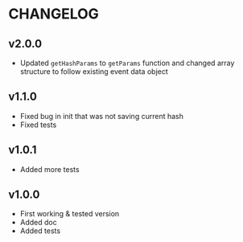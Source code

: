 # CHANGELOG

## v2.0.0
- Updated `getHashParams` to `getParams` function and changed array structure to
  follow existing event data object  

## v1.1.0
- Fixed bug in init that was not saving current hash
- Fixed tests

## v1.0.1
- Added more tests

## v1.0.0
- First working & tested version
- Added doc
- Added tests
